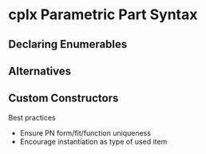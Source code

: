 # cplx Parametric Part Syntax

## Declaring Enumerables

## Alternatives

## Custom Constructors

Best practices
- Ensure PN form/fit/function uniqueness
- Encourage instantiation as type of used item